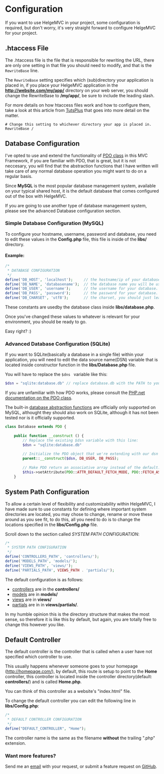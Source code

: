 # Configuration

If you want to use HelgeMVC in your project, some configuration is required,
but don't worry, it's very straight forward to configure HelgeMVC for your project.


## .htaccess File


The .htaccess file is the file that is responsible for rewriting the URL, there are only 
one setting in that file you should need to modify, and that is the ```RewriteBase``` line.

The ```RewriteBase``` setting specifies which (sub)directory your application is placed in, 
if you place your HelgeMVC application in the **http://website.com/my/app/** directory on your 
web server, you should change the RewriteBase to **/my/app/**, be sure to include the leading slash.

For more details on how htaccess files work and how to configure them, take a look at 
this article from [TutsPlus](https://code.tutsplus.com/tutorials/the-ultimate-guide-to-htaccess-files--net-4757) that goes into more detail on the matter.


```
# Change this setting to whichever directory your app is placed in.
RewriteBase /
```


## Database Configuration 
I've opted to use and extend the functionality of [PDO class](https://php.net/manual/en/class.pdo.php) in this MVC Framework, if you are 
familiar with PDO, that is great, but it is not neccesary, you will find that the abstraction 
functions that I have written will take care of any normal database operation you might want 
to do on a regular basis.


Since **MySQL** is the most popular database management system, 
available on your typical shared host, it is the default database 
that comes configured out of the box with HelgeMVC.
 
If you are going to use another type of database management system, 
please see the advanced Database configuration section.  


### Simple Database Configuration (MySQL)

To configure your hostname, username, password and database, 
you need to edit these values in the **Config.php** file, this 
file is inside of the **libs/** directory. 


#### Example:

```php 
/*
 * DATABASE CONFIGURATION
 */
define('DB_HOST', 'localhost');     // the hostname/ip of your database server.
define('DB_NAME', 'databasename');  // the database name you will be using.
define('DB_USER', 'username');      // the username for your database.
define('DB_PASS', 'password');      // the password for your database.
define('DB_CHARSET', 'utf8');       // the charset, you should just leave this to the default value.

```
These constants are usedby the database class inside **libs/database.php**.
 
Once you've changed these values to whatever is relevant for your environment, 
you should be ready to go.

Easy right? :)


### Advanced Database Configuration (SQLite)

If you want to SQLite(basically a database in a single file) within your 
application, you will need to edit the data source name(DSN) variable that is 
located inside constructor function in the **libs/Database.php** file.


You will have to replace the ```$dns ``` variable like this:

```php
$dsn = "sqlite:database.db" // replace database.db with the PATH to your database file

```
If you are unfamiliar with how PDO works, please consult the 
[PHP.net documentation on the PDO class](https://php.net/manual/en/class.pdo.php).


The built-in [database abstraction functions](database.md) are officially only supported 
on MySQL, althought they should also work on SQLite, although it has not 
been tested nor is it officially supported.

```php
class Database extends PDO {
    
    public function __construct () {
        // Replace the existing $dsn variable with this line:
        $dsn = "sqlite:database.db"
    
        // Initialize the PDO object that we're extending with our dsn string and database Constants
        parent::__construct($dsn, DB_USER, DB_PASS);
        
        // Make PDO return an associative array instead of the default.
        $this->setAttribute(PDO::ATTR_DEFAULT_FETCH_MODE, PDO::FETCH_ASSOC);
    }

```


## System Path Configuration

To allow a certain level of flexibility and customizability within HelgeMVC, 
I have made sure to use constants for defining where important system 
directories are located, you may chose to change, rename or move these 
around as you see fit, to do this, all you need to do is to change the 
locations specified in the **libs/Config.php** file.

Scroll down to the section called *SYSTEM PATH CONFIGURATION*:

```php
/*
 * SYSTEM PATH CONFIGURATION
 */
define('CONTROLLERS_PATH', 'controllers/');
define('MODELS_PATH', 'models/');
define('VIEWS_PATH', 'views/');
define('PARTIALS_PATH', VIEWS_PATH . 'partials/');

```

The default configuration is as follows:

- [controllers](controllers.md) are in the **controllers/**
- [models](models.md) are in **models/**
- [views](views.md) are in **views/**
- [partials](views.md#partials) are in in **views/partials/**.

In my humble opinion this is the directory structure that makes the most 
sense, so therefore it is like this by default, but again, you are totally 
free to change this however you like.


## Default Controller

The default controller is the controller that is called when a user have not 
specified which controller to use.

This usually happens whenever someone 
goes to your homepage (http://homepage.com/), by default, this route is 
setup to point to the **Home** controller, this controller is located inside 
the controller directory(default: **controllers/**) and is called **Home.php**.

You can think of this controller as a website's "index.html" file.

To change the default controller you can edit the following line in **libs/Config.php**:

```php
/*
 * DEFAULT CONTROLLER CONFIGURATION
 */
define("DEFAULT_CONTROLLER", "Home");
```
The controller name is the same as the filename **without** the trailing ".php" extension.




### Want more features?
 Send me an [email](mailto:email@helgesverre.com) with your request, or submit a 
 feature request on [GitHub](https://github.com/HelgeSverre/HelgeMVC/issues/new).
